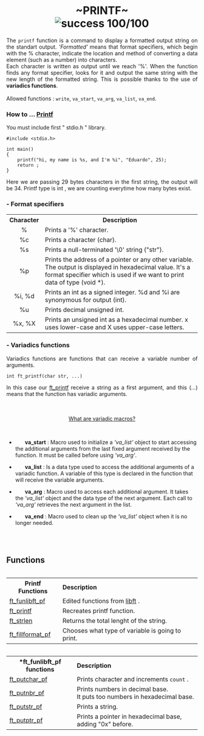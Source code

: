 <h1 align="center"> ~PRINTF~ <br><img alt="success 100/100" src="https://img.shields.io/badge/100%2F100-green?style=plastic&logoColor=green&label=success"></h1>
<div align="justify">The <code>printf</code> function is a command to display a formatted output string on the standart output. <i>'Formatted'</i> means that format specifiers, which begin with the % character, indicate the location and method of converting a data element (such as a number) into characters.<br>
Each character is written as output until we reach '%'. When the function finds any format specifier, looks for it and output the same string with the new length of the formatted string. This is possible thanks to the use of <b>variadics functions</b>.<br><br>
<div align="left">Allowed functions : <code>write</code>, <code>va_start</code>, <code>va_arg</code>, <code>va_list</code>, <code>va_end</code></code>.</div>

### How to ... [Printf](/ft_printf)

<div align="justify">You must include first " stdio.h " library.</div>

	#include <stdio.h>

	int main()
	{
		printf("hi, my name is %s, and I'm %i", "Eduardo", 25);
		return ;
	}
<div align="justify">Here we are passing 29 bytes characters in the first string, the output will be 34. Printf type is int , we are counting everytime how many bytes exist.</div>
<h3>- Format specifiers</h3>
<table align="center">
	<tr>
		<th>Character</th>
		<th align="center">Description</th>
	</tr>
	<tr>
		<td align="center">%</td>
		<td>Prints a '%' character.</td>
	</tr>
		<tr>
		<td align="center">%c</td>
		<td>Prints a character (char).</td>
	</tr>
		<tr>
		<td align="center">%s</td>
		<td>Prints a null-terminated '\0' string ("str").</td>
	</tr>
		<tr>
		<td align="center">%p</td>
		<td>Prints the address of a pointer or any other variable. The output is displayed in hexadecimal value. It's a format specifier which is used if we want to print data of type (void *).</td>
	</tr>
		<tr>
		<td align="center">%i, %d</td>
		<td>Prints an int as a signed integer. %d and %i are synonymous for output (int).</td>
	</tr>
		<tr>
		<td align="center">%u</td>
		<td>Prints decimal unsigned int.</td>
	</tr>
		<tr>
		<td align="center">%x, %X</td>
		<td>Prints an unsigned int as a hexadecimal number. x uses lower-case and X uses upper-case letters.</td>
	</tr>
</table>

<h3>- Variadics functions</h3>
<div align="justify">Variadics functions are functions that can receive a variable number of arguments.</div>

	int	ft_printf(char str, ...)
<div align="justify">In this case our <a href="https://github.com/eduaserr/42cursus/blob/master/ft_printf/ft_printf.c"><u>ft_printf</u></a> receive a string as a first argument, and this (...) means that the function has variadic arguments.</div><br><br>
<p align="center"><a href="https://learn.microsoft.com/es-es/cpp/preprocessor/variadic-macros?view=msvc-170"> What are variadic macros?</a></p><br>
	<div align="left" style="text-indent: 25px;"><ul><li><b>va_start</b> : Macro used to initialize a <i>'va_list'</i> object to start accessing the additional arguments from the last fixed argument received by the function. It must be called before using <i>'va_arg'</i>.</ul></div>
	<div align="left" style="text-indent: 25px;"><ul><b><li>va_list</b> : Is a data type used to access the additional arguments of a variadic function. A variable of this type is declared in the function that will receive the variable arguments.</ul></div>
	<div align="left" style="text-indent: 25px;"><ul><b><li>va_arg</b> : Macro used to access each additional argument. It takes the <i>'va_list'</i> object and the data type of the next argument. Each call to <i>'va_arg'</i> retrieves the next argument in the list.</ul></div>
	<div align="left" style="text-indent: 25px;"><b><ul><li>va_end</b> : Macro used to clean up the <i>'va_list'</i> object when it is no longer needed.</ul></div>
<br>
<br>
<h2>Functions</h2>
<div align="center">
	<table align="left">
		<th align="center">Printf Functions</th>
		<th align="left">Description</th>
			<tr align="left">
				<td><a href="https://github.com/eduaserr/42cursus/blob/master/ft_printf/ft_funlibft_pf.c">ft_funlibft_pf</a></td>
				<td>Edited functions from <a href="https://github.com/eduaserr/42cursus/tree/master/libft">libft</a> .</td>
			<tr>
				<td><a href="https://github.com/eduaserr/42cursus/blob/master/ft_printf/ft_printf.c">ft_printf</a></td>
				<td>Recreates printf function.</td>
			</tr>
			<tr>
				<td><a href="https://github.com/eduaserr/42cursus/blob/master/libft/ft_strlen.c">ft_strlen</a></td>
				<td>Returns the total lenght of the string.</td>
			<tr>
				<td><a href="https://github.com/eduaserr/42cursus/blob/master/ft_printf/ft_printf.c">ft_fillformat_pf</a></td>
				<td>Chooses what type of variable is going to print.</td>
			</tr>
			</tr>
			</tr>
	</table>
	<table align="right">
		<th align="center">*ft_funlibft_pf functions</th>
		<th align="left">Description</th>
			<tr align="left">
				<td><a href="https://github.com/eduaserr/42cursus/blob/master/ft_printf/ft_funlibft_pf.c">ft_putchar_pf</a></td>
				<td>Prints character and increments <code>count</code> .</td>
			<tr>
				<td><a href="https://github.com/eduaserr/42cursus/blob/master/ft_printf/ft_funlibft_pf.c">ft_putnbr_pf</a></td>
				<td>Prints numbers in decimal base.<br>It puts too numbers in hexadecimal base.</td>
			</tr>
			<tr>
				<td><a href="https://github.com/eduaserr/42cursus/blob/master/ft_printf/ft_funlibft_pf.c">ft_putstr_pf</a></td>
				<td>Prints a string.</td>
			<tr>
				<td><a href="https://github.com/eduaserr/42cursus/blob/master/ft_printf/ft_funlibft_pf.c">ft_putptr_pf</a></td>
				<td>Prints a pointer in hexadecimal base, adding "0x" before.</td>
			</tr>
			</tr>
			</tr>
	</table>
</div>